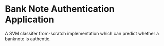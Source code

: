 # Bank Note Authentication Application
A SVM classifer from-scratch implementation which can predict whether a banknote is authentic.
